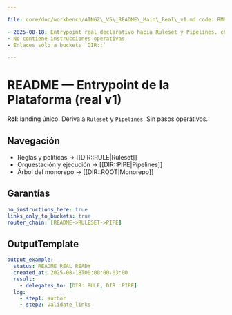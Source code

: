 ```yaml
---

file: core/doc/workbench/AINGZ\_V5\_README\_Main\_Real\_v1.md code: RMREAL name: README\_Main\_Real\_V1 version: v1.0.0 date: 2025-08-18 owner: AingZ\_Platform · RwB status: draft (real) referencias: [BL-2025-08-18-DirTree-v1.4.2, RMTPL, RST11, PIPLT, PCTRL] triggers: [TRG\_README\_ENTRY] cambios:

- 2025-08-18: Entrypoint real declarativo hacia Ruleset y Pipelines. checks:
- No contiene instrucciones operativas
- Enlaces sólo a buckets `DIR::`

---
```


# README — Entrypoint de la Plataforma (real v1)

**Rol**: landing único. Deriva a `Ruleset` y `Pipelines`. Sin pasos operativos.

## Navegación

- Reglas y políticas → [[DIR::RULE|Ruleset]]
- Orquestación y ejecución → [[DIR::PIPE|Pipelines]]
- Árbol del monorepo → [[DIR::ROOT|Monorepo]]

## Garantías

```yaml
no_instructions_here: true
links_only_to_buckets: true
router_chain: [README->RULESET->PIPE]
```

## OutputTemplate

```yaml
output_example:
  status: README_REAL_READY
  created_at: 2025-08-18T00:00:00-03:00
  result:
    - delegates_to: [DIR::RULE, DIR::PIPE]
  log:
    - step1: author
    - step2: validate_links
```

